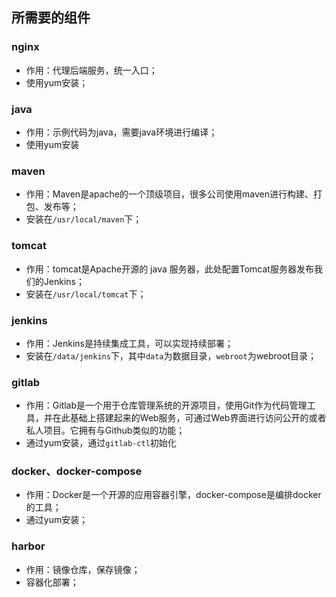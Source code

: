 ## 所需要的组件

### nginx

- 作用：代理后端服务，统一入口；
- 使用yum安装；



### java

- 作用：示例代码为java，需要java环境进行编译；
- 使用yum安装



### maven

- 作用：Maven是apache的一个顶级项目，很多公司使用maven进行构建、打包、发布等；
- 安装在`/usr/local/maven`下；



### tomcat

- 作用：tomcat是Apache开源的 java 服务器，此处配置Tomcat服务器发布我们的Jenkins；
- 安装在`/usr/local/tomcat`下；



### jenkins

- 作用：Jenkins是持续集成工具，可以实现持续部署；
- 安装在`/data/jenkins`下，其中`data`为数据目录，`webroot`为webroot目录；



### gitlab

- 作用：Gitlab是一个用于仓库管理系统的开源项目，使用Git作为代码管理工具，并在此基础上搭建起来的Web服务，可通过Web界面进行访问公开的或者私人项目。它拥有与Github类似的功能；
- 通过yum安装，通过`gitlab-ctl`初始化



### docker、docker-compose

- 作用：Docker是一个开源的应用容器引擎，docker-compose是编排docker的工具；
- 通过yum安装；



### harbor

- 作用：镜像仓库，保存镜像；
- 容器化部署；



<br>


